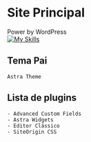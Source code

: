 # Site Principal
Power by WordPress
<br />
[![My Skills](https://skillicons.dev/icons?i=wordpress)](https://wordpress.org/)

## Tema Pai

	Astra Theme

## Lista de plugins

	- Advanced Custom Fields
	- Astra Widgets
	- Editor Clássico
	- SiteOrigin CSS
